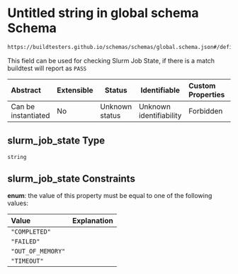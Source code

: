 # Untitled string in global schema Schema

```txt
https://buildtesters.github.io/schemas/schemas/global.schema.json#/definitions/status/properties/slurm_job_state
```

This field can be used for checking Slurm Job State, if there is a match buildtest will report as `PASS` 


| Abstract            | Extensible | Status         | Identifiable            | Custom Properties | Additional Properties | Access Restrictions | Defined In                                                               |
| :------------------ | ---------- | -------------- | ----------------------- | :---------------- | --------------------- | ------------------- | ------------------------------------------------------------------------ |
| Can be instantiated | No         | Unknown status | Unknown identifiability | Forbidden         | Allowed               | none                | [global.schema.json\*](../out/global.schema.json "open original schema") |

## slurm_job_state Type

`string`

## slurm_job_state Constraints

**enum**: the value of this property must be equal to one of the following values:

| Value             | Explanation |
| :---------------- | ----------- |
| `"COMPLETED"`     |             |
| `"FAILED"`        |             |
| `"OUT_OF_MEMORY"` |             |
| `"TIMEOUT"`       |             |
